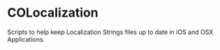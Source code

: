 COLocalization
==============

Scripts to help keep Localization Strings files up to date in iOS and OSX Applications.
